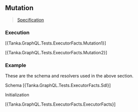 ## Mutation

> [Specification](https://facebook.github.io/graphql/June2018/#sec-Mutation)

### Execution

[{Tanka.GraphQL.Tests.ExecutorFacts.Mutation1}]

[{Tanka.GraphQL.Tests.ExecutorFacts.Mutation2}]


### Example

These are the schema and resolvers used in the above section.

Schema
[{Tanka.GraphQL.Tests.ExecutorFacts.Sdl}]

Initialization

[{Tanka.GraphQL.Tests.ExecutorFacts.ExecutorFacts}]